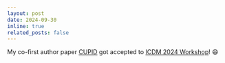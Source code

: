 ```yaml
---
layout: post
date: 2024-09-30
inline: true
related_posts: false
---
```


My co-first author paper [CUPID](https://arxiv.org/abs/2410.18087) got accepted to [ICDM 2024 Workshop](https://icdm2024.org/)! :smile: